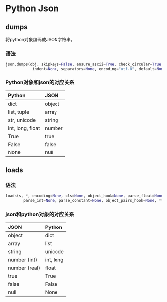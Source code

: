 # Python Json

## dumps
将python对象编码成JSON字符串。

### 语法
```python
json.dumps(obj, skipkeys=False, ensure_ascii=True, check_circular=True, allow_nan=True, cls=None, 
            indent=None, separators=None, encoding="utf-8", default=None, sort_keys=False, **kw)
```

### Python对象和json的对应关系
| Python           | JSON   |
| :--------------- | :----- |
| dict             | object |
| list, tuple      | array  |
| str, unicode     | string |
| int, long, float | number |
| True             | true   |
| False            | false  |
| None             | null   |


## loads
### 语法
```python
loads(s, *, encoding=None, cls=None, object_hook=None, parse_float=None,
        parse_int=None, parse_constant=None, object_pairs_hook=None, **kw)
```

### json和python对象的对应关系

| JSON          | Python    |
| :------------ | :-------- |
| object        | dict      |
| array         | list      |
| string        | unicode   |
| number (int)  | int, long |
| number (real) | float     |
| true          | True      |
| false         | False     |
| null          | None      |

